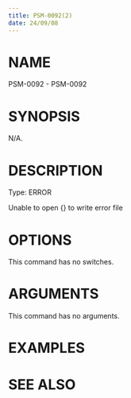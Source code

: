 ```yaml
---
title: PSM-0092(2)
date: 24/09/08
---
```


# NAME

PSM-0092 - PSM-0092

# SYNOPSIS

N/A.

# DESCRIPTION

Type: ERROR

Unable to open {} to write error file

# OPTIONS

This command has no switches.

# ARGUMENTS

This command has no arguments.

# EXAMPLES

# SEE ALSO
